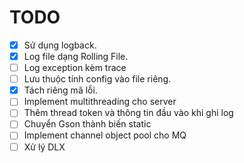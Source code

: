 # TODO

- [x] Sử dụng logback.
- [x] Log file dạng Rolling File.
- [ ] Log exception kèm trace
- [ ] Lưu thuộc tính config vào file riêng.
- [x] Tách riêng mã lỗi.
- [ ] Implement multithreading cho server
- [ ] Thêm thread token và thông tin đầu vào khi ghi log
- [ ] Chuyển Gson thành biến static
- [ ] Implement channel object pool cho MQ
- [ ] Xử lý DLX